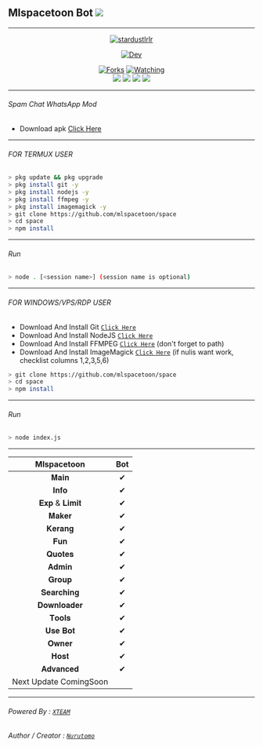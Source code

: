 ## Mlspacetoon Bot ![](https://visitor-badge.glitch.me/badge?page_id=mlspacetoon)
---
<p align="center">
<a href="#"><img title="stardustlrlr" src="https://img.shields.io/badge/Bot WhatsApp-green?colorA=%23ff0000&colorB=%23017e40&style=for-the-badge"></a>
</p>
<p align="center">
<a href="https://github.com/mlspacetoon"><img title="Dev" src="https://img.shields.io/badge/Dev-stardustlrlr-black?style=for-the-badge&logo=github"></a>
</p>


<p align="center">
  <a href="https://github.com/mlspacetoon/space><img title="Stars" src="https://img.shields.io/github/stars/mlspacetoon/space?color=green&style=flat-square" /></a>
  <a href="https://github.com/mlspacetoon/space/network/members"><img title="Forks" src="https://img.shields.io/github/forks/mlspacetoon/space?color=red&style=flat-square" /></a>
  <a href="https://github.com/mlspacetoon/space/watchers"><img title="Watching" src="https://img.shields.io/github/watchers/mlspacetoon/space?label=watchers&color=blue&style=flat-square" /></a> <br>
  <a href="https://www.npmjs.com/package/@open-wa/wa-automate"><img src="https://img.shields.io/npm/v/@open-wa/wa-automate.svg?color=green" /></a>
  <img src="https://img.shields.io/node/v/@open-wa/wa-automate" />
  <img src="https://img.shields.io/badge/maintained%3F-yes-green.svg?style=flat" />
  <img src="https://img.shields.io/github/repo-size/mlspacetoon/space" /> <br>
</p>

---

###### Spam Chat WhatsApp Mod

- Download apk [Click Here](https://www.mediafire.com/file/pbbglth7ar0y9t7/Lalabi+For+WhatsApp+Mod+By+@itspapoy-3.0.apk/file)

---
###### FOR TERMUX USER
```bash
> pkg update && pkg upgrade
> pkg install git -y
> pkg install nodejs -y
> pkg install ffmpeg -y
> pkg install imagemagick -y
> git clone https://github.com/mlspacetoon/space
> cd space
> npm install
```
---
###### Run
```bash
> node . [<session name>] (session name is optional)
```

---------

###### FOR WINDOWS/VPS/RDP USER
* Download And Install Git [`Click Here`](https://git-scm.com/downloads) <br>
* Download And Install NodeJS [`Click Here`](https://nodejs.org/en/download) <br>
* Download And Install FFMPEG [`Click Here`](https://ffmpeg.org/download.html) (don't forget to path) 
* Download And Install ImageMagick [`Click Here`](https://imagemagick.org/script/download.php) (if nulis want work,  checklist columns 1,2,3,5,6) 
```bash
> git clone https://github.com/mlspacetoon/space
> cd space
> npm install
```
---
###### Run
```bash
> node index.js
```
--------------

| Mlspacetoon | Bot |
| :-: | :-: |
| 𝐌𝐚𝐢𝐧 | ✔ |
| 𝐈𝐧𝐟𝐨  | ✔ |
| 𝐄𝐱𝐩 & 𝐋𝐢𝐦𝐢𝐭 | ✔ |
| 𝐌𝐚𝐤𝐞𝐫 | ✔ |
| 𝐊𝐞𝐫𝐚𝐧𝐠 | ✔ |
| 𝐅𝐮𝐧 | ✔ |
| 𝐐𝐮𝐨𝐭𝐞𝐬 | ✔ |
| 𝐀𝐝𝐦𝐢𝐧 | ✔ |
| 𝐆𝐫𝐨𝐮𝐩 | ✔ |
| 𝐒𝐞𝐚𝐫𝐜𝐡𝐢𝐧𝐠 | ✔ |
| 𝐃𝐨𝐰𝐧𝐥𝐨𝐚𝐝𝐞𝐫 | ✔ |
| 𝐓𝐨𝐨𝐥𝐬 | ✔ |
| 𝐔𝐬𝐞 𝐁𝐨𝐭 | ✔ |
| 𝐎𝐰𝐧𝐞𝐫 | ✔ |
| 𝐇𝐨𝐬𝐭 | ✔ |
| 𝐀𝐝𝐯𝐚𝐧𝐜𝐞𝐝 | ✔  |
| Next Update ComingSoon |

---

###### Powered By : [`XTEAM`](https://api.xteam.xyz) 
###### Author / Creator : [`Nurutomo`](https://GitHub.com/Nurutomo) 
